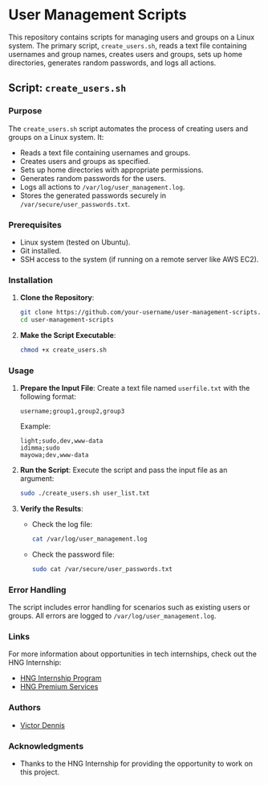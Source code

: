 # User Management Scripts

This repository contains scripts for managing users and groups on a Linux system. The primary script, `create_users.sh`, reads a text file containing usernames and group names, creates users and groups, sets up home directories, generates random passwords, and logs all actions.

## Script: `create_users.sh`

### Purpose

The `create_users.sh` script automates the process of creating users and groups on a Linux system. It:
- Reads a text file containing usernames and groups.
- Creates users and groups as specified.
- Sets up home directories with appropriate permissions.
- Generates random passwords for the users.
- Logs all actions to `/var/log/user_management.log`.
- Stores the generated passwords securely in `/var/secure/user_passwords.txt`.

### Prerequisites

- Linux system (tested on Ubuntu).
- Git installed.
- SSH access to the system (if running on a remote server like AWS EC2).

### Installation

1. **Clone the Repository**:
    ```bash
    git clone https://github.com/your-username/user-management-scripts.git
    cd user-management-scripts
    ```

2. **Make the Script Executable**:
    ```bash
    chmod +x create_users.sh
    ```

### Usage

1. **Prepare the Input File**:
    Create a text file named `userfile.txt` with the following format:
    ```
    username;group1,group2,group3
    ```
    Example:
    ```
    light;sudo,dev,www-data
    idimma;sudo
    mayowa;dev,www-data
    ```

2. **Run the Script**:
    Execute the script and pass the input file as an argument:
    ```bash
    sudo ./create_users.sh user_list.txt
    ```

3. **Verify the Results**:
    - Check the log file:
      ```bash
      cat /var/log/user_management.log
      ```
    - Check the password file:
      ```bash
      sudo cat /var/secure/user_passwords.txt
      ```

### Error Handling

The script includes error handling for scenarios such as existing users or groups. All errors are logged to `/var/log/user_management.log`.

### Links

For more information about opportunities in tech internships, check out the HNG Internship:
- [HNG Internship Program](https://hng.tech/internship)
- [HNG Premium Services](https://hng.tech/premium)


### Authors

- [Victor Dennis](https://github.com/dvdennis)

### Acknowledgments

- Thanks to the HNG Internship for providing the opportunity to work on this project.
